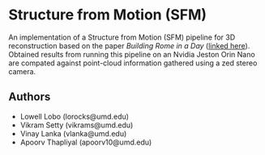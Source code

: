 # Structure from Motion (SFM)

An implementation of a Structure from Motion (SFM) pipeline for 3D reconstruction based on the paper *Building Rome in a Day* ([linked here](http://grail.cs.washington.edu/rome/rome_paper.pdf)). Obtained results from running this pipeline on an Nvidia Jeston Orin Nano are compated against point-cloud information gathered using a zed stereo camera.


## Authors
<ul>
<li> Lowell Lobo (lorocks@umd.edu)
<li> Vikram Setty (vikrams@umd.edu)
<li> Vinay Lanka (vlanka@umd.edu)
<li> Apoorv Thapliyal (apoorv10@umd.edu)
</ul>